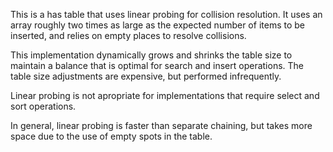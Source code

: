 This is a has table that uses linear probing for collision resolution. It
uses an array roughly two times as large as the expected number of items
to be inserted, and relies on empty places to resolve collisions.

This implementation dynamically grows and shrinks the table size to maintain
a balance that is optimal for search and insert operations. The table size
adjustments are expensive, but performed infrequently.

Linear probing is not apropriate for implementations that require select
and sort operations.

In general, linear probing is faster than separate chaining, but takes more
space due to the use of empty spots in the table.
